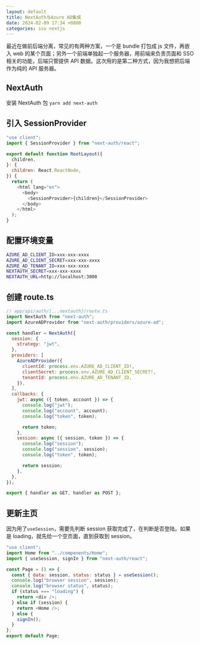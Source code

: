 ```yaml
---
layout: default
title: NextAuth与Azure AD集成
date: 2024-02-09 17:34 +0800
categories: sso nextjs
---
```


最近在做前后端分离，常见的有两种方案，一个是 bundle 打包成 js 文件，再嵌入 web 的某个页面；另外一个前端单独起一个服务器，用前端来负责页面和 SSO 相关的功能，后端只管提供 API 数据。这次用的是第二种方式，因为我想把后端作为纯的 API 服务器。

## NextAuth

安装 NextAuth 包 `yarn add next-auth`

## 引入 SessionProvider

```javascript
"use client";
import { SessionProvider } from "next-auth/react";

export default function RootLayout({
  children,
}: {
  children: React.ReactNode,
}) {
  return (
    <html lang="en">
      <body>
        <SessionProvider>{children}</SessionProvider>
      </body>
    </html>
  );
}
```

## 配置环境变量

```bash
AZURE_AD_CLIENT_ID=xxx-xxx-xxxx
AZURE_AD_CLIENT_SECRET=xxx-xxx-xxxx
AZURE_AD_TENANT_ID=xxx-xxx-xxxx
NEXTAUTH_SECRET=xxx-xxx-xxxx
NEXTAUTH_URL=http://localhost:3000
```

## 创建 route.ts

```javascript
// app/api/auth/[...nextauth]/route.ts
import NextAuth from "next-auth";
import AzureADProvider from "next-auth/providers/azure-ad";

const handler = NextAuth({
  session: {
    strategy: "jwt",
  },
  providers: [
    AzureADProvider({
      clientId: process.env.AZURE_AD_CLIENT_ID!,
      clientSecret: process.env.AZURE_AD_CLIENT_SECRET!,
      tenantId: process.env.AZURE_AD_TENANT_ID,
    }),
  ],
  callbacks: {
    jwt: async ({ token, account }) => {
      console.log("jwt");
      console.log("account", account);
      console.log("token", token);

      return token;
    },
    session: async ({ session, token }) => {
      console.log("session");
      console.log("session", session);
      console.log("token", token);

      return session;
    },
  },
});

export { handler as GET, handler as POST };

```

## 更新主页

因为用了`useSession`，需要先判断 session 获取完成了，在判断是否登陆。如果是 loading，就先给一个空页面，直到获取到 session。

```javascript
"use client";
import Home from "../components/Home";
import { useSession, signIn } from "next-auth/react";

const Page = () => {
  const { data: session, status: status } = useSession();
  console.log("browser session", session);
  console.log("browser status", status);
  if (status === "loading") {
    return <div />;
  } else if (session) {
    return <Home />;
  } else {
    signIn();
  }
};
export default Page;
```
